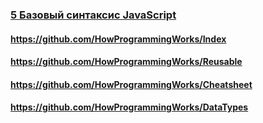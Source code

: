 ### [5 Базовый синтаксис JavaScript](https://www.youtube.com/watch?v=xJn3k1f4BiM)

#### https://github.com/HowProgrammingWorks/Index

#### https://github.com/HowProgrammingWorks/Reusable

#### https://github.com/HowProgrammingWorks/Cheatsheet

#### https://github.com/HowProgrammingWorks/DataTypes

